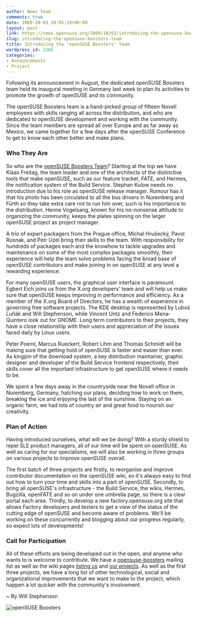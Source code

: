 ```yaml
---
author: News Team
comments: true
date: 2009-10-03 20:05:19+00:00
layout: post
link: https://news.opensuse.org/2009/10/03/introducing-the-opensuse-boosters-team/
slug: introducing-the-opensuse-boosters-team
title: Introducing the 'openSUSE Boosters' Team
wordpress_id: 2265
categories:
- Announcements
- Project
---
```


Following its announcement in August, the dedicated openSUSE Boosters team held its inaugural meeting in Germany last week to plan its activities to promote the growth of openSUSE and its community.

The openSUSE Boosters team is a hand-picked group of fifteen Novell employees with skills ranging all across the distribution, and who are dedicated to openSUSE development and working with the community.  Since the team members are spread all over Europe and as far away as Mexico, we came together for a few days after the openSUSE Conference to get to know each other better and make plans.



### Who They Are



So who are the [openSUSE Boosters Team](//en.opensuse.org/Boosters_Team)?  Starting at the top we have Klaas Freitag, the team leader and one of the architects of the distinctive tools that make openSUSE, such as our feature tracker, FATE, and Hermes, the notification system of the Build Service.  Stephan Kulow needs no introduction due to his role as openSUSE release manager.  Rumour has it that his photo has been circulated to all the bus drivers in Nuremberg and Fürth so they take extra care not to run him over, such is his importance to the distribution.  Henne Vogelsang, known for his no-nonsense attitude to organizing the community, keeps the plates spinning on the larger openSUSE project as project manager.  

A trio of expert packagers from the Prague office, Michal Hrušecký, Pavol Rusnak, and Petr Uzel bring their skills to the team.  With responsibility for hundreds of packages each and the knowhow to tackle upgrades and maintenance on some of the most complex packages smoothly, their experience will help the team solve problems facing the broad base of openSUSE contributors and make joining in on openSUSE at any level a rewarding experience.

For many openSUSE users, the graphical user interface is paramount.  Egbert Eich joins us from the X.org developers' team and will help us make sure that openSUSE keeps improving in performance and efficiency.  As a member of the X.org Board of Directors, he has a wealth of experience in governing free software projects.  The KDE desktop is represented by Luboš Luňák and Will Stephenson, while Vincent Untz and Federico Mena-Quintero look out for GNOME.  Long term contributors to their projects, they have a close relationship with their users and appreciation of the issues faced daily by Linux users.  

Peter Poeml, Marcus Rueckert, Robert Lihm and Thomas Schmidt will be making sure that getting hold of openSUSE is faster and easier than ever.  As kingpin of the download system, a key distribution maintainer, graphic designer and developer of the Build Service frontend respectively, their skills cover all the important infrastructure to get openSUSE where it needs to be.

We spent a few days away in the countryside near the Novell office in Nuremberg, Germany, hatching our plans, deciding how to work on them, breaking the ice and enjoying the last of the sunshine.  Staying on an organic farm, we had lots of country air and great food to nourish our creativity.



### Plan of Action



Having introduced ourselves, what will we be doing?  With a sturdy shield to repel SLE product managers, all of our time will be spent on openSUSE.  As well as caring for our specialisms, we will also be working in three groups on various projects to improve openSUSE overall. 

The first batch of three projects are firstly, to reorganise and improve contributor documentation on the openSUSE wiki, so it's always easy to find out how to turn your time and skills into a part of openSUSE.  Secondly, to bring all openSUSE's infrastructure - the Build Service, the wikis, Hermes, Bugzilla, openFATE and so on under one umbrella page, so there is a clear portal each area.  Thirdly, to develop a new factory.opensuse.org site that allows Factory developers and testers to get a view of the status of the cutting edge of openSUSE and become aware of problems.  We'll be working on these concurrently and blogging about our progress regularly, so expect lots of developments!



### Call for Participation



All of these efforts are being developed out in the open, and anyone who wants to is welcome to contribute.  We have a [opensuse-boosters](//lists.opensuse.org/opensuse-boosters/) mailing list as well as the wiki pages [listing us](//en.opensuse.org/Boosters_Team) and [our projects](//en.opensuse.org/Boosters_Team/Projects).  As well as the first three projects, we have a long list of other technological, social and organizational improvements that we want to make to the project, which happen a lot quicker with the community's involvement.  

~ By Will Stephenson

![openSUSE Boosters](//www.gnome.org/~federico/news-photos/thumb/2009-09-0404-opensuse-boosters.jpg)

